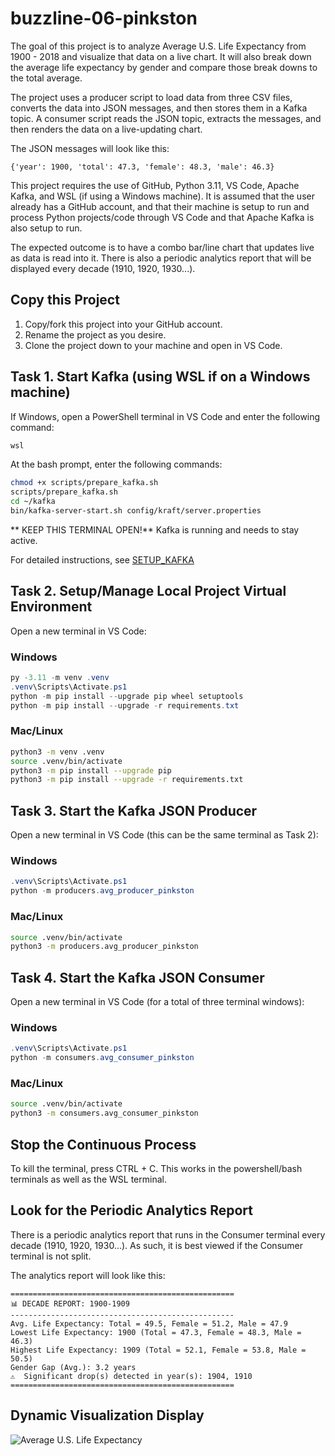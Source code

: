 # buzzline-06-pinkston

The goal of this project is to analyze Average U.S. Life Expectancy from 1900 - 2018 and visualize that data on a live chart. It will also break down the average life expectancy by gender and compare those break downs to the total average.

The project uses a producer script to load data from three CSV files, converts the data into JSON messages, and then stores them in a Kafka topic. A consumer script reads the JSON topic, extracts the messages, and then renders the data on a live-updating chart.

The JSON messages will look like this:
```
{'year': 1900, 'total': 47.3, 'female': 48.3, 'male': 46.3}
```

This project requires the use of GitHub, Python 3.11, VS Code, Apache Kafka, and WSL (if using a Windows machine). It is assumed that the user already has a GitHub account, and that their machine is setup to run and process Python projects/code through VS Code and that Apache Kafka is also setup to run.

The expected outcome is to have a combo bar/line chart that updates live as data is read into it. There is also a periodic analytics report that will be displayed every decade (1910, 1920, 1930...).

## Copy this Project

1. Copy/fork this project into your GitHub account.
2. Rename the project as you desire.
3. Clone the project down to your machine and open in VS Code.

## Task 1. Start Kafka (using WSL if on a Windows machine)

If Windows, open a PowerShell terminal in VS Code and enter the following command:

```powershell
wsl
```

At the bash prompt, enter the following commands:
```bash
chmod +x scripts/prepare_kafka.sh
scripts/prepare_kafka.sh
cd ~/kafka
bin/kafka-server-start.sh config/kraft/server.properties
```
** KEEP THIS TERMINAL OPEN!** Kafka is running and needs to stay active.

For detailed instructions, see [SETUP_KAFKA](SETUP_KAFKA.md)

## Task 2. Setup/Manage Local Project Virtual Environment

Open a new terminal in VS Code:

### Windows
```powershell
py -3.11 -m venv .venv
.venv\Scripts\Activate.ps1
python -m pip install --upgrade pip wheel setuptools
python -m pip install --upgrade -r requirements.txt
```

### Mac/Linux
```bash
python3 -m venv .venv
source .venv/bin/activate
python3 -m pip install --upgrade pip
python3 -m pip install --upgrade -r requirements.txt
```

## Task 3. Start the Kafka JSON Producer

Open a new terminal in VS Code (this can be the same terminal as Task 2):

### Windows
```powershell
.venv\Scripts\Activate.ps1
python -m producers.avg_producer_pinkston
```

### Mac/Linux
```bash
source .venv/bin/activate
python3 -m producers.avg_producer_pinkston
```

## Task 4. Start the Kafka JSON Consumer

Open a new terminal in VS Code (for a total of three terminal windows):

### Windows
```powershell
.venv\Scripts\Activate.ps1
python -m consumers.avg_consumer_pinkston
```

### Mac/Linux
```bash
source .venv/bin/activate
python3 -m consumers.avg_consumer_pinkston
```

## Stop the Continuous Process

To kill the terminal, press CTRL + C. This works in the powershell/bash terminals as well as the WSL terminal.

## Look for the Periodic Analytics Report

There is a periodic analytics report that runs in the Consumer terminal every decade (1910, 1920, 1930...). As such, it is best viewed if the Consumer terminal is not split.

The analytics report will look like this:
```
==================================================
📊 DECADE REPORT: 1900-1909
--------------------------------------------------
Avg. Life Expectancy: Total = 49.5, Female = 51.2, Male = 47.9
Lowest Life Expectancy: 1900 (Total = 47.3, Female = 48.3, Male = 46.3)
Highest Life Expectancy: 1909 (Total = 52.1, Female = 53.8, Male = 50.5)
Gender Gap (Avg.): 3.2 years
⚠️  Significant drop(s) detected in year(s): 1904, 1910
==================================================
```

## Dynamic Visualization Display

![Average U.S. Life Expectancy](image.visualization.png)